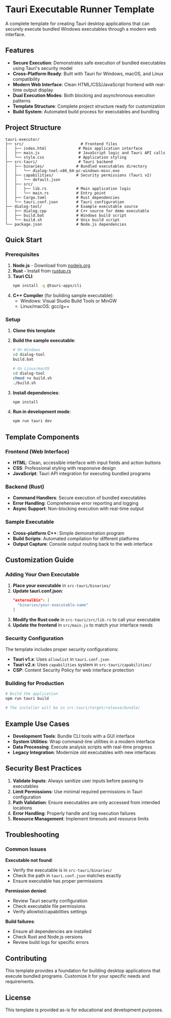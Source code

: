 # Tauri Executable Runner Template

A complete template for creating Tauri desktop applications that can securely execute bundled Windows executables through a modern web interface.

## Features

- **Secure Execution**: Demonstrates safe execution of bundled executables using Tauri's security model
- **Cross-Platform Ready**: Built with Tauri for Windows, macOS, and Linux compatibility
- **Modern Web Interface**: Clean HTML/CSS/JavaScript frontend with real-time output display
- **Dual Execution Modes**: Both blocking and asynchronous execution patterns
- **Template Structure**: Complete project structure ready for customization
- **Build System**: Automated build process for executables and bundling

## Project Structure

```
tauri-executor/
├── src/                         # Frontend files
│   ├── index.html              # Main application interface
│   ├── main.js                 # JavaScript logic and Tauri API calls
│   └── style.css               # Application styling
├── src-tauri/                  # Tauri backend
│   ├── binaries/              # Bundled executables directory
│   │   └── dialog-tool-x86_64-pc-windows-msvc.exe
│   ├── capabilities/          # Security permissions (Tauri v2)
│   │   └── default.json
│   ├── src/
│   │   ├── lib.rs             # Main application logic
│   │   └── main.rs            # Entry point
│   ├── Cargo.toml             # Rust dependencies
│   └── tauri.conf.json        # Tauri configuration
├── dialog-tool/               # Example executable source
│   ├── dialog.cpp             # C++ source for demo executable
│   ├── build.bat              # Windows build script
│   └── build.sh               # Unix build script
└── package.json               # Node.js dependencies
```

## Quick Start

### Prerequisites

1. **Node.js** - Download from [nodejs.org](https://nodejs.org)
2. **Rust** - Install from [rustup.rs](https://rustup.rs)
3. **Tauri CLI**:
   ```bash
   npm install -g @tauri-apps/cli
   ```
4. **C++ Compiler** (for building sample executable):
   - Windows: Visual Studio Build Tools or MinGW
   - Linux/macOS: gcc/g++

### Setup

1. **Clone this template**

2. **Build the sample executable**:
   ```bash
   # On Windows
   cd dialog-tool
   build.bat
   
   # On Linux/macOS
   cd dialog-tool
   chmod +x build.sh
   ./build.sh
   ```

3. **Install dependencies**:
   ```bash
   npm install
   ```

4. **Run in development mode**:
   ```bash
   npm run tauri dev
   ```

## Template Components

### Frontend (Web Interface)

- **HTML**: Clean, accessible interface with input fields and action buttons
- **CSS**: Professional styling with responsive design
- **JavaScript**: Tauri API integration for executing bundled programs

### Backend (Rust)

- **Command Handlers**: Secure execution of bundled executables
- **Error Handling**: Comprehensive error reporting and logging
- **Async Support**: Non-blocking execution with real-time output

### Sample Executable

- **Cross-platform C++**: Simple demonstration program
- **Build Scripts**: Automated compilation for different platforms
- **Output Capture**: Console output routing back to the web interface

## Customization Guide

### Adding Your Own Executable

1. **Place your executable** in `src-tauri/binaries/`
2. **Update tauri.conf.json**:
   ```json
   "externalBin": [
     "binaries/your-executable-name"
   ]
   ```
3. **Modify the Rust code** in `src-tauri/src/lib.rs` to call your executable
4. **Update the frontend** in `src/main.js` to match your interface needs

### Security Configuration

The template includes proper security configurations:

- **Tauri v1.x**: Uses `allowlist` in `tauri.conf.json`
- **Tauri v2.x**: Uses `capabilities` system in `src-tauri/capabilities/`
- **CSP**: Content Security Policy for web interface protection

### Building for Production

```bash
# Build the application
npm run tauri build

# The installer will be in src-tauri/target/release/bundle/
```

## Example Use Cases

- **Development Tools**: Bundle CLI tools with a GUI interface
- **System Utilities**: Wrap command-line utilities in a modern interface
- **Data Processing**: Execute analysis scripts with real-time progress
- **Legacy Integration**: Modernize old executables with new interfaces

## Security Best Practices

1. **Validate Inputs**: Always sanitize user inputs before passing to executables
2. **Limit Permissions**: Use minimal required permissions in Tauri configuration
3. **Path Validation**: Ensure executables are only accessed from intended locations
4. **Error Handling**: Properly handle and log execution failures
5. **Resource Management**: Implement timeouts and resource limits

## Troubleshooting

### Common Issues

**Executable not found**:
- Verify the executable is in `src-tauri/binaries/`
- Check the path in `tauri.conf.json` matches exactly
- Ensure executable has proper permissions

**Permission denied**:
- Review Tauri security configuration
- Check executable file permissions
- Verify allowlist/capabilities settings

**Build failures**:
- Ensure all dependencies are installed
- Check Rust and Node.js versions
- Review build logs for specific errors

## Contributing

This template provides a foundation for building desktop applications that execute bundled programs. Customize it for your specific needs and requirements.

## License

This template is provided as-is for educational and development purposes.